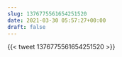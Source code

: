 ```yaml
---
slug: 1376775561654251520
date: 2021-03-30 05:57:27+00:00
draft: false
---
```


{{< tweet 1376775561654251520 >}}
